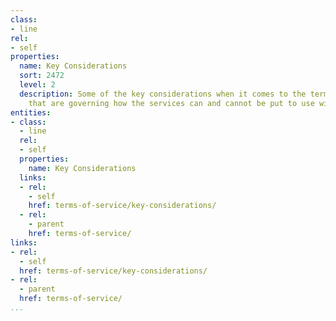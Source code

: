 ```yaml
---
class:
- line
rel:
- self
properties:
  name: Key Considerations
  sort: 2472
  level: 2
  description: Some of the key considerations when it comes to the terms of service
    that are governing how the services can and cannot be put to use within applications.
entities:
- class:
  - line
  rel:
  - self
  properties:
    name: Key Considerations
  links:
  - rel:
    - self
    href: terms-of-service/key-considerations/
  - rel:
    - parent
    href: terms-of-service/
links:
- rel:
  - self
  href: terms-of-service/key-considerations/
- rel:
  - parent
  href: terms-of-service/
...
```

